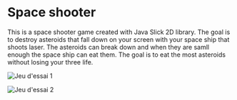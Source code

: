 # Space shooter

This is a space shooter game created with Java Slick 2D library. The goal is to destroy asteroids that fall down on your screen with your space ship that shoots laser. The asteroids can break down and when they are samll enough the space ship can eat them. The goal is to eat the most asteroids without losing your three life.

![Jeu d'essai 1](https://user-images.githubusercontent.com/57534854/147265805-ab4ef410-3e0a-49c2-b644-b57d87ce286c.png)

![Jeu d'essai 2](https://user-images.githubusercontent.com/57534854/147265925-7c98728f-098b-404f-9b9a-f656f9971879.png)
